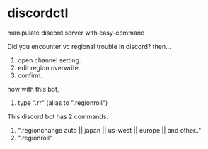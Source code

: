 # discordctl
manipulate discord server with easy-command

Did you encounter vc regional trouble in discord?
then...
1. open channel setting.
1. edit region overwrite.
1. confirm.

now with this bot,
1. type ".rr" (alias to ".regionroll")


This discord bot has 2 commands.
1. ".regionchange auto || japan || us-west || europe || and other.."
1. ".regionroll"
